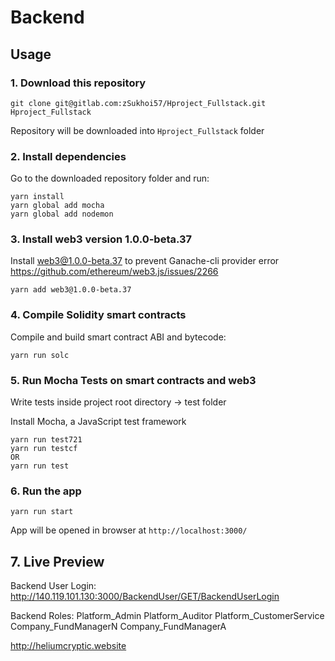 # Backend

## Usage

### 1. Download this repository
```
git clone git@gitlab.com:zSukhoi57/Hproject_Fullstack.git Hproject_Fullstack
```

Repository will be downloaded into `Hproject_Fullstack` folder

### 2. Install dependencies

Go to the downloaded repository folder and run:
```
yarn install
yarn global add mocha
yarn global add nodemon
```

### 3. Install web3 version 1.0.0-beta.37

Install web3@1.0.0-beta.37 to prevent Ganache-cli provider error
https://github.com/ethereum/web3.js/issues/2266
```
yarn add web3@1.0.0-beta.37
```

### 4. Compile Solidity smart contracts

Compile and build smart contract ABI and bytecode:
```
yarn run solc
```

### 5. Run Mocha Tests on smart contracts and web3

Write tests inside project root directory -> test folder

Install Mocha, a JavaScript test framework
```
yarn run test721
yarn run testcf
OR
yarn run test
```

### 6. Run the app

```
yarn run start
```

App will be opened in browser at `http://localhost:3000/`


## 7. Live Preview

Backend User Login:
http://140.119.101.130:3000/BackendUser/GET/BackendUserLogin

Backend Roles:
Platform_Admin
Platform_Auditor
Platform_CustomerService
Company_FundManagerN
Company_FundManagerA

http://heliumcryptic.website